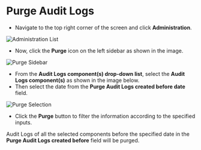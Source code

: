 
# Purge Audit Logs

* Navigate to the top right corner of the screen and click **Administration**.  

![Administration List](../assets/purge_administration_list_2.png)

* Now, click the **Purge** icon on the left sidebar as shown in the image.  

![Purge Sidebar](../assets/purge_sidebar_link_2.png)

* From the **Audit Logs component(s) drop-down list**, select the **Audit Logs component(s)** as shown in the image below.  
* Then select the date from the **Purge Audit Logs created before date** field.  

![Purge Selection](../assets/purge.png)

* Click the **Purge** button to filter the information according to the specified inputs.

Audit Logs of all the selected components before the specified date in the **Purge Audit Logs created before** field will be purged.
